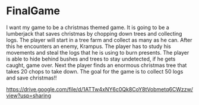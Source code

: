 # FinalGame
I want my game to be a christmas themed game. It is going to be a lumberjack that saves christmas by chopping down trees and collecting logs. The player will start in a tree farm and collect as many as he can. After this he encounters an enemy, Krampus. The player has to study his movements and steal the logs that he is using to burn presents. The player is able to hide behind bushes and trees to stay undetected, if he gets caught, game over. Next the player finds an enormous christmas tree that takes 20 chops to take down. The goal for the game is to collect 50 logs and save christmas!!


https://drive.google.com/file/d/1ATTw4xNY6c0Qk8CoY8tVobmetq6CWzzw/view?usp=sharing


